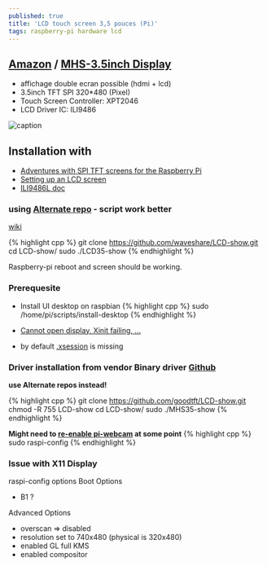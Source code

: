 ```yaml
---
published: true
title: 'LCD touch screen 3,5 pouces (Pi)'
tags: raspberry-pi hardware lcd
---
```

## [Amazon](https://www.amazon.fr/gp/product/B07NTH1JWH/ref=ppx_yo_dt_b_asin_title_o05_s00?ie=UTF8&psc=1) / [MHS-3.5inch Display](http://www.lcdwiki.com/MHS-3.5inch_RPi_Display)
- affichage double ecran possible (hdmi + lcd)
- 3.5inch TFT SPI 320*480 (Pixel) 
- Touch Screen Controller: XPT2046 
- LCD Driver IC: ILI9486

![caption](https://images-eu.ssl-images-amazon.com/images/I/41VFDo7L2NL._SL500_AC_SS350_.jpg)

## Installation with 
	
- [Adventures with SPI TFT screens for the Raspberry Pi](https://www.willprice.dev/2017/09/16/adventures-with-tft-screens-for-raspberry-pi.html)
- [Setting up an LCD screen](https://avikdas.com/2018/12/31/setting-up-lcd-screen-on-raspberry-pi.html)
- [ILI9486L doc](https://www.displayfuture.com/Display/datasheet/controller/ILI9486L.pdf)

### using [Alternate repo](https://github.com/waveshare/LCD-show) - script work better
[wiki](https://www.waveshare.com/wiki/3.5inch_RPi_LCD_(A))

{% highlight cpp %}
git clone https://github.com/waveshare/LCD-show.git
cd LCD-show/
sudo ./LCD35-show
{% endhighlight %}

Raspberry-pi reboot and screen should be working.

### Prerequesite
- Install UI desktop on raspbian
{% highlight cpp %}
sudo /home/pi/scripts/install-desktop
{% endhighlight %}

- [Cannot open display, Xinit failing, ...](https://github.com/UnchartedBull/OctoDash/wiki/Troubleshooting#cannot-open-display-xinit-failing-)
- by default  [.xsession](https://unix.stackexchange.com/questions/281858/difference-between-xinitrc-xsession-and-xsessionrc/281923#281923) is missing

### Driver installation from vendor Binary driver [Github](https://github.com/goodtft/LCD-show)
**use Alternate repos instead!**

{% highlight cpp %}
git clone https://github.com/goodtft/LCD-show.git
chmod -R 755 LCD-show
cd LCD-show/
sudo ./MHS35-show
{% endhighlight %}

**Might need to [re-enable pi-webcam](https://thepihut.com/blogs/raspberry-pi-tutorials/16021420-how-to-install-use-the-raspberry-pi-camera) at some point** 
{% highlight cpp %}
sudo raspi-config
{% endhighlight %}

### Issue with X11 Display
raspi-config options
Boot Options
- B1 ?

Advanced Options
- overscan => disabled	
- resolution set to 740x480 (physical is 320x480)
- enabled GL full KMS
- enabled compositor
